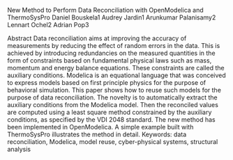 New Method to Perform Data Reconciliation with
OpenModelica and ThermoSysPro
Daniel Bouskela1 Audrey Jardin1 Arunkumar Palanisamy2
Lennart Ochel2 Adrian Pop3

Abstract
Data reconciliation aims at improving the accuracy of
measurements by reducing the effect of random errors in
the data. This is achieved by introducing redundancies on
the measured quantities in the form of constraints based
on fundamental physical laws such as mass, momentum
and energy balance equations. These constraints are called
the auxiliary conditions. Modelica is an equational
language that was conceived to express models based on
first principle physics for the purpose of behavioral
simulation. This paper shows how to reuse such models
for the purpose of data reconciliation. The novelty is to
automatically extract the auxiliary conditions from the
Modelica model. Then the reconciled values are computed
using a least square method constrained by the auxiliary
conditions, as specified by the VDI 2048 standard. The
new method has been implemented in OpenModelica. A
simple example built with ThermoSysPro illustrates the
method in detail.
Keywords: data reconciliation, Modelica, model reuse,
cyber-physical systems, structural analysis
